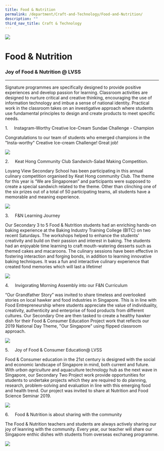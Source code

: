 ```yaml
---
title: Food & Nutrition
permalink: /department/Craft-and-Technology/Food-and-Nutrition/
description: ""
third_nav_title: Craft & Technology
---
```


![](/images/Banner.jpg)

Food & Nutrition
================

### Joy of Food & Nutrition @ LVSS
------------------------------

Signature programmes are specifically designed to provide positive experiences and develop passion for learning. Classroom activities are designed to nurture critical and creative thinking, encouraging the use of information technology and imbue a sense of national identity. Practical work in the classroom takes on an investigative approach where students use fundamental principles to design and create products to meet specific needs.

1.     Instagram-Worthy Creative Ice-Cream Sundae Challenge - Champion

Congratulations to our team of students who emerged champions in the "Insta-worthy" Creative Ice-cream Challenge! Great job!

![](/images/FandN.png)

2.     Keat Hong Community Club Sandwich-Salad Making Competition.

Loyang View Secondary School has been participating in this annual culinary competition organised by Keat Hong community Club. The theme for this year is “We are Singaporean” and participants were supposed to create a special sandwich related to the theme. Other than clinching one of the six prizes out of a total of 50 participating teams, all students have a memorable and meaning experience.

![](/images/FandN1.png)

3.     F&N Learning Journey

Our Secondary 3 to 5 Food & Nutrition students had an enriching hands-on baking experience at the Baking Industry Training College (BITC) on two recent Saturdays. The workshops helped to enhance the students' creativity and build on their passion and interest in baking. The students had an enjoyable time learning to craft mouth-watering desserts such as themed cakes and macaroons. The culinary sessions have been effective in fostering interaction and forging bonds, in addition to learning innovative baking techniques. It was a fun and interactive culinary experience that created fond memories which will last a lifetime!

![](/images/FandN2.png)

4.     Invigorating Morning Assembly into our F&N Curriculum

“Our Grandfather Story” was invited to share timeless and overlooked stories on local hawker and food industries in Singapore. This is in line with Food Entrepreneurship where students appreciate the value of individuality, creativity, authenticity and enterprise of food products from different cultures. Our Secondary One are then tasked to create a healthy hawker dish for their Food & Consumer Education Project work that reflects our 2019 National Day Theme, "Our Singapore" using flipped classroom approach.

![](/images/FandN3.png)

5.     Joy of Food & Consumer Education@ LVSS

Food & Consumer education in the 21st century is designed with the social and economic landscape of Singapore in mind, both current and future. With _urban agriculture_ and aquaculture technology hub as the next wave in Singapore, our Secondary Two Project work provide opportunities for students to undertake projects which they are required to do planning, research, problem-solving and evaluation in line with this emerging food and health trend. Our project was invited to share at Nutrition and Food Science Seminar 2019.

![](/images/FandN4.png)

6.     Food & Nutrition is about sharing with the community

The Food & Nutrition teachers and students are always actively sharing our joy of leanring with the community. Every year, our teacher will share our Singapore enthic dishes with students from overseas exchaneg programme.

![](/images/FandN5.png)